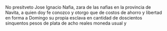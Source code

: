 No presitveto Jose Ignacio Nafia, zara de las nafias en la provincia de Navita, a quien doy fe conozco y otorgo que de costos de ahorro y libertad en forma a Domingo su propia esclava en cantidad de doscientos sinquentos pesos de plata de acho reales moneda usual y